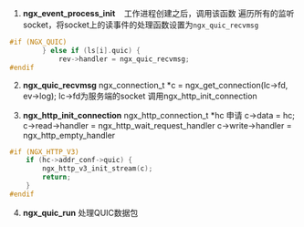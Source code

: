 1. **ngx_event_process_init**    工作进程创建之后，调用该函数
   遍历所有的监听socket，将socket上的读事件的处理函数设置为`ngx_quic_recvmsg`
```C
#if (NGX_QUIC)
        } else if (ls[i].quic) {
            rev->handler = ngx_quic_recvmsg;
#endif
```

2. **ngx_quic_recvmsg**
   ngx_connection_t *c = ngx_get_connection(lc->fd, ev->log); lc->fd为服务端的socket
   调用ngx_http_init_connection
    
3. **ngx_http_init_connection**
    ngx_http_connection_t *hc 申请
    c->data = hc;
    c->read->handler = ngx_http_wait_request_handler
    c->write->handler = ngx_http_empty_handler
```C
#if (NGX_HTTP_V3)
    if (hc->addr_conf->quic) {
        ngx_http_v3_init_stream(c);
        return;
    }
#endif
```
    
4. **ngx_quic_run**
   处理QUIC数据包
